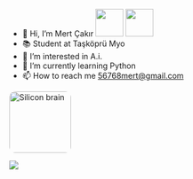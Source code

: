 - 👋 Hi, I’m Mert Çakır <img src="https://media.tenor.com/kRszz0WuOXYAAAAi/bongo-fox.gif" width="50"></h2> <img src="https://media.tenor.com/TuDbQ79kuPQAAAAi/fox-sunday.gif" width="50">
- 📚 Student at Taşköprü Myo
- 👀 I’m interested in A.i.
- 🌱 I’m currently learning Python
- 📫 How to reach me 56768mert@gmail.com

<img src = "https://github-production-user-asset-6210df.s3.amazonaws.com/82875825/293096708-9e8141af-580f-4aea-96c7-456ba69e80a4.gif?X-Amz-Algorithm=AWS4-HMAC-SHA256&X-Amz-Credential=AKIAIWNJYAX4CSVEH53A%2F20231227%2Fus-east-1%2Fs3%2Faws4_request&X-Amz-Date=20231227T203434Z&X-Amz-Expires=300&X-Amz-Signature=75eedb0842eba4682387101f9f03c04db331d56710170cdfbdb511710eaef05b&X-Amz-SignedHeaders=host&actor_id=82875825&key_id=0&repo_id=359767967" alt="Silicon brain" style="height: 111px; border-radius: 11px;">


![](https://komarev.com/ghpvc/?username=MERT-CKR&color=ff69b4&style=plastic?labelColor=7D898B)


